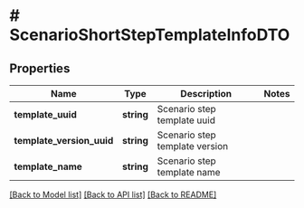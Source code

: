 # # ScenarioShortStepTemplateInfoDTO

## Properties

Name | Type | Description | Notes
------------ | ------------- | ------------- | -------------
**template_uuid** | **string** | Scenario step template uuid |
**template_version_uuid** | **string** | Scenario step template version |
**template_name** | **string** | Scenario step template name |

[[Back to Model list]](../../README.md#models) [[Back to API list]](../../README.md#endpoints) [[Back to README]](../../README.md)
